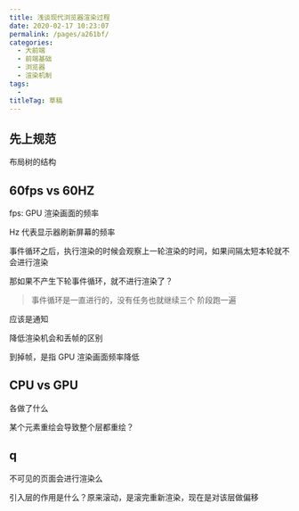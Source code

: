 ```yaml
---
title: 浅谈现代浏览器渲染过程
date: 2020-02-17 10:23:07
permalink: /pages/a261bf/
categories: 
  - 大前端
  - 前端基础
  - 浏览器
  - 渲染机制
tags: 
  - 
titleTag: 草稿
---
```

## 先上规范


布局树的结构




## 60fps vs 60HZ

fps: GPU 渲染画面的频率

Hz 代表显示器刷新屏幕的频率

事件循环之后，执行渲染的时候会观察上一轮渲染的时间，如果间隔太短本轮就不会进行渲染

那如果不产生下轮事件循环，就不进行渲染了？
> 事件循环是一直进行的，没有任务也就继续三个 阶段跑一遍

应该是通知

降低渲染机会和丢帧的区别

到掉帧，是指 GPU 渲染画面频率降低

## CPU vs GPU

各做了什么

某个元素重绘会导致整个层都重绘？

## q

不可见的页面会进行渲染么

引入层的作用是什么？原来滚动，是滚完重新渲染，现在是对该层做偏移
